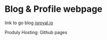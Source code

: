# Blog & Profile webpage
link to go blog [jsroyal.io](http://jsroyal.github.io)

Produly Hosting: Github pages 
